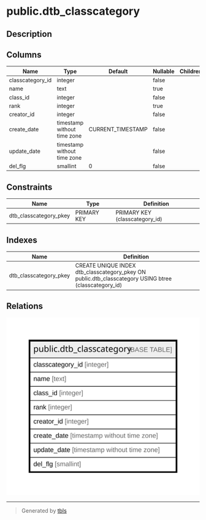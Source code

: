 # public.dtb_classcategory

## Description

## Columns

| Name | Type | Default | Nullable | Children | Parents | Comment |
| ---- | ---- | ------- | -------- | -------- | ------- | ------- |
| classcategory_id | integer |  | false |  |  |  |
| name | text |  | true |  |  |  |
| class_id | integer |  | false |  |  |  |
| rank | integer |  | true |  |  |  |
| creator_id | integer |  | false |  |  |  |
| create_date | timestamp without time zone | CURRENT_TIMESTAMP | false |  |  |  |
| update_date | timestamp without time zone |  | false |  |  |  |
| del_flg | smallint | 0 | false |  |  |  |

## Constraints

| Name | Type | Definition |
| ---- | ---- | ---------- |
| dtb_classcategory_pkey | PRIMARY KEY | PRIMARY KEY (classcategory_id) |

## Indexes

| Name | Definition |
| ---- | ---------- |
| dtb_classcategory_pkey | CREATE UNIQUE INDEX dtb_classcategory_pkey ON public.dtb_classcategory USING btree (classcategory_id) |

## Relations

![er](public.dtb_classcategory.svg)

---

> Generated by [tbls](https://github.com/k1LoW/tbls)
